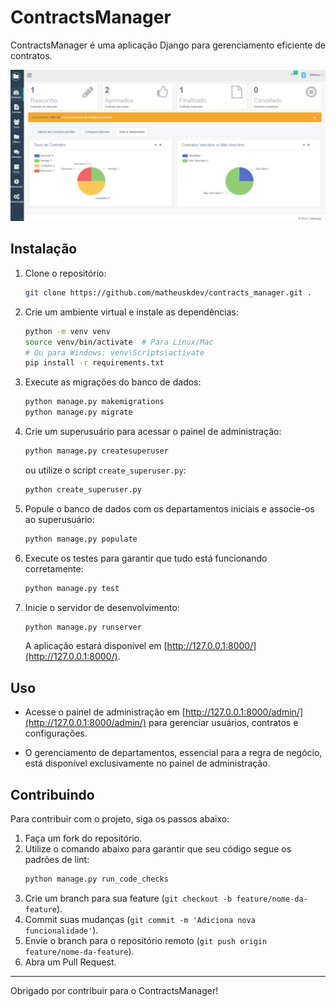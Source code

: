 # ContractsManager

ContractsManager é uma aplicação Django para gerenciamento eficiente de contratos.

![alt text](cm.png)


## Instalação

1. Clone o repositório:

   ```bash
   git clone https://github.com/matheuskdev/contracts_manager.git .
   ```

2. Crie um ambiente virtual e instale as dependências:

   ```bash
   python -m venv venv
   source venv/bin/activate  # Para Linux/Mac
   # Ou para Windows: venv\Scripts\activate
   pip install -r requirements.txt
   ```

3. Execute as migrações do banco de dados:

   ```bash
   python manage.py makemigrations
   python manage.py migrate
   ```

4. Crie um superusuário para acessar o painel de administração:

   ```bash
   python manage.py createsuperuser
   ```
   ou utilize o script `create_superuser.py`:
   ```bash
   python create_superuser.py
   ```

5. Popule o banco de dados com os departamentos iniciais e associe-os ao superusuário:

   ```bash
   python manage.py populate
   ```

6. Execute os testes para garantir que tudo está funcionando corretamente:

   ```bash
   python manage.py test
   ```

7. Inicie o servidor de desenvolvimento:

   ```bash
   python manage.py runserver
   ```

   A aplicação estará disponível em [http://127.0.0.1:8000/](http://127.0.0.1:8000/).

## Uso

- Acesse o painel de administração em [http://127.0.0.1:8000/admin/](http://127.0.0.1:8000/admin/) para gerenciar usuários, contratos e configurações.

- O gerenciamento de departamentos, essencial para a regra de negócio, está disponível exclusivamente no painel de administração.

## Contribuindo

Para contribuir com o projeto, siga os passos abaixo:

1. Faça um fork do repositório.
2. Utilize o comando abaixo para garantir que seu código segue os padrões de lint:
   ```bash
   python manage.py run_code_checks
   ```
3. Crie um branch para sua feature (`git checkout -b feature/nome-da-feature`).
4. Commit suas mudanças (`git commit -m 'Adiciona nova funcionalidade'`).
5. Envie o branch para o repositório remoto (`git push origin feature/nome-da-feature`).
6. Abra um Pull Request.

---

Obrigado por contribuir para o ContractsManager!
